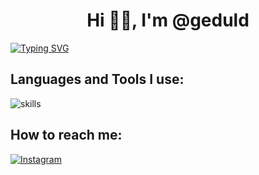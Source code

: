 <h1 align="center">Hi 👋🏻, I'm @geduld</h1>

<a href="https://git.io/typing-svg"><img src="https://readme-typing-svg.herokuapp.com?font=Fira+Code&pause=1000&color=3B8EF7&width=435&lines=Welcome+to+my+profile!;I'm+a+PHP+developer;and+a+FiveM+hobbyist" alt="Typing SVG" /></a>


<h2> Languages and Tools I use:</h2>

![skills](https://skillicons.dev/icons?i=html,css,js,jquery,php,mysql,laravel,tailwindcss,lua,git&theme=dark)

<h2>How to reach me:</h2>

[![Instagram](https://img.shields.io/badge/Instagram-E4405F?.svg?&style=flat-square&logo=instagram&logoColor=white)](https://instagram.com/deskundige)



          
            
          
          


